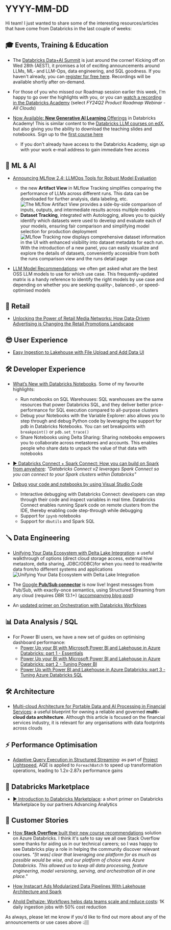 # YYYY-MM-DD

Hi team! I just wanted to share some of the interesting resources/articles that have come from Databricks in the last couple of weeks:

## 🎓 Events, Training & Education

- The [Databricks Data+AI Summit](https://dbricks.co/45EV2yI) is just around the corner! Kicking off on Wed 28th (AEST), it promises a lot of exciting announcements around LLMs, ML- and LLM-Ops, data engineering, and SQL goodness. If you haven't already, you can [register for free here](https://dbricks.co/45EV2yI). Recordings will be available shortly after on-demand.

- For those of you who missed our Roadmap session earlier this week, I'm happy to go over the highlights with you, or you can [watch a recording in the Databricks Academy](https://customer-academy.databricks.com/learn/course/internal/view/elearning/861/databricks-product-roadmap-webinars) (select _FY24Q2 Product Roadmap Webinar - All Clouds_)

- [Now Available: **New Generative AI Learning** Offerings](https://www.databricks.com/blog/now-available-new-generative-ai-learning-offerings) in Databricks Academy! This is similar content to the [Databricks LLM courses on edX](https://www.edx.org/professional-certificate/databricks-large-language-models), but also giving you the ability to download the teaching slides and notebooks. Sign up to the [first course here](https://customer-academy.databricks.com/learn/course/internal/view/elearning/1749/large-language-models-llms-application-through-production)
  - If you don't already have access to the Databricks Academy, sign up with your work e-mail address to gain immediate free access

## 🧠 ML & AI

- [Announcing MLflow 2.4: LLMOps Tools for Robust Model Evaluation](https://www.databricks.com/blog/announcing-mlflow-24-llmops-tools-robust-model-evaluation)
  - the new **Artifact View** in MLflow Tracking simplifies comparing the performance of LLMs across different runs. This data can be downloaded for further analysis, data labeling, etc.
  ![The MLflow Artifact View provides a side-by-side comparison of inputs, outputs, and intermediate results across multiple models](https://www.databricks.com/sites/default/files/inline-images/screenshot_2023-06-07_at_11.46.21_am.png)
  - **Dataset Tracking**, integrated with Autologging, allows you to quickly identify which datasets were used to develop and evaluate each of your models, ensuring fair comparison and simplifying model selection for production deployment
  ![MLflow Tracking now displays comprehensive dataset information in the UI with enhanced visibility into dataset metadata for each run. With the introduction of a new panel, you can easily visualize and explore the details of datasets, conveniently accessible from both the runs comparison view and the runs detail page](https://www.databricks.com/sites/default/files/inline-images/image2_0.png)

- [LLM Model Recommendations](https://www.databricks.com/product/machine-learning/large-language-models-oss-guidance): we often get asked what are the best OSS LLM models to use for which use case. This frequently-updated matrix is a handy reference to identify the right models by use case and depending on whether you are seeking quality-, balanced-, or speed-optimised models

## 🛒 Retail

- [Unlocking the Power of Retail Media Networks: How Data-Driven Advertising is Changing the Retail Promotions Landscape](https://www.databricks.com/blog/unlocking-power-retail-media-networks-how-data-driven-advertising-changing-retail-promotions)

## 😎 User Experience

- [Easy Ingestion to Lakehouse with File Upload and Add Data UI](https://www.databricks.com/blog/easy-ingestion-lakehouse-file-upload-and-add-data-ui)

## 🛠️ Developer Experience

- [What’s New with Databricks Notebooks](https://www.databricks.com/blog/2023/06/16/whats-new-with-databricks-notebooks). Some of my favourite highlights:
  - Run notebooks on SQL Warehouses: SQL warehouses are the same resources that power Databricks SQL, and they deliver better price-performance for SQL execution compared to all-purpose clusters
  - Debug your Notebooks with the Variable Explorer: also allows you to step through and debug Python code by leveraging the support for pdb in Databricks Notebooks. You can set breakpoints with `breakpoint()` or `pdb.set_trace()`
  - Share Notebooks using Delta Sharing: Sharing notebooks empowers you to collaborate across metastores and accounts. This enables people who share data to unpack the value of that data with notebooks

- [▶️ Databricks Connect + Spark Connect: How you can build on Spark from anywhere](https://www.youtube.com/watch?v=Cwj-L8sQRGc): _"Databricks Connect v2 leverages Spark Connect so you can connect to your Spark clusters within Databricks"_

- [Debug your code and notebooks by using Visual Studio Code](https://www.databricks.com/blog/debug-your-code-and-notebooks-using-visual-studio-code)
  - Interactive debugging with Databricks Connect: developers can step through their code and inspect variables in real time. Databricks Connect enables running Spark code on remote clusters from the IDE, thereby enabling code step-through while debugging
  - Support for `ipynb` notebooks
  - Support for `dbutils` and Spark SQL

## 🪛 Data Engineering

- [Unifying Your Data Ecosystem with Delta Lake Integration](https://www.databricks.com/blog/integrating-delta-lakehouse-other-platforms): a useful walkthrough of options (direct cloud storage access, external hive metastore, delta sharing, JDBC/ODBC)for when you need to read/write data from/to different systems and applications
    ![Unifying Your Data Ecosystem with Delta Lake Integration](https://cms.databricks.com/sites/default/files/inline-images/db-580-blog-image-5.png)

- The [Google **Pub/Sub connector**](https://docs.gcp.databricks.com/structured-streaming/pub-sub.html) is now live! Ingest messages from Pub/Sub, with exactly-once semantics, using Structured Streaming from any cloud (requires DBR 13.1+) ([accompanying blog post](https://www.databricks.com/blog/unlock-power-real-time-data-processing-databricks-and-google-cloud))

- An [updated primer on Orchestration with Databricks Worfklows](https://www.databricks.com/blog/lakehouse-orchestration-databricks-workflows)

## 📊 Data Analysis / SQL

- For Power BI users, we have a new set of guides on optimising dashboard performance:
  - [Power Up your BI with Microsoft Power BI and Lakehouse in Azure Databricks: part 1 - Essentials](https://techcommunity.microsoft.com/t5/analytics-on-azure-blog/power-up-your-bi-with-microsoft-power-bi-and-lakehouse-in-azure/ba-p/3810649)
  - [Power Up your BI with Microsoft Power BI and Lakehouse in Azure Databricks: part 2 - Tuning Power BI](https://techcommunity.microsoft.com/t5/analytics-on-azure-blog/power-up-with-power-bi-and-lakehouse-in-azure-databricks-part-3/ba-p/3825010)
  - [Power Up with Power BI and Lakehouse in Azure Databricks: part 3 - Tuning Azure Databricks SQL](https://techcommunity.microsoft.com/t5/analytics-on-azure-blog/power-up-with-power-bi-and-lakehouse-in-azure-databricks-part-3/ba-p/3825010)

## 🛠️ Architecture

- [Multi-cloud Architecture for Portable Data and AI Processing in Financial Services](https://www.databricks.com/blog/multi-cloud-architecture-portable-data-and-ai-processing-financial-services): a useful blueprint for owning a reliable and governed **multi-cloud data architecture**. Although this article is focused on the financial services industry, it is relevant for any organisations with data footprints across clouds

## ⚡️ Performance Optimisation

- [Adaptive Query Execution in Structured Streaming](https://www.databricks.com/blog/adaptive-query-execution-structured-streaming): as part of [Project Lightspeed](https://www.databricks.com/blog/2022/06/28/project-lightspeed-faster-and-simpler-stream-processing-with-apache-spark.html), AQE is applied to `ForeachBatch` to speed up transformation operations, leading to 1.2x-2.87x performance gains

## 🏪 Databricks Marketplace

- [▶️ Introduction to Databricks Marketplace](https://www.youtube.com/watch?v=PGgWOw7g0lM): a short primer on Databricks Marketplace by our partners Advancing Analytics

## 🥂 Customer Stories

- [How **Stack Overflow** built their new course recommendations](https://stackoverflow.blog/2023/05/29/more-on-our-ai-future-building-course-recommendations-and-a-new-data-platform/) solution on Azure Databricks. I think it's safe to say we all owe Stack Overflow some thanks for aiding us in our technical careers; so I was happy to see Databricks play a role in helping the community discover relevant courses. *"[It was] clear that leveraging one platform for as much as possible would be wise, and our platform of choice was Azure Databricks. This allowed us to keep all data processing, feature engineering, model versioning, serving, and orchestration all in one place."*

- [How Instacart Ads Modularized Data Pipelines With Lakehouse Architecture and Spark](https://tech.instacart.com/how-instacart-ads-modularized-data-pipelines-with-lakehouse-architecture-and-spark-e9863e28488d)

- [Ahold Delhaize: Workflows helps data teams scale and reduce costs](https://www.databricks.com/customers/ahold-delhaize): 1K daily ingestion jobs with 50% cost reduction


As always, please let me know if you'd like to find out more about any of the announcements or use cases above 👆🏽